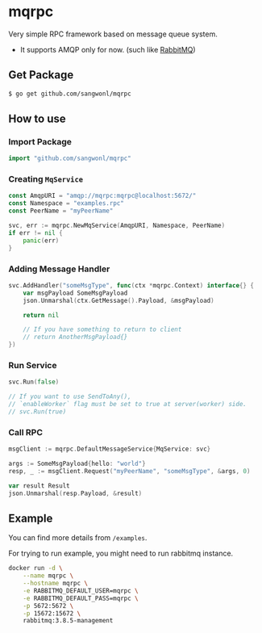 # mqrpc

Very simple RPC framework based on message queue system.

* It supports AMQP only for now. (such like [RabbitMQ](https://www.rabbitmq.com/))

## Get Package
```bash
$ go get github.com/sangwonl/mqrpc
```

## How to use
### Import Package
```go
import "github.com/sangwonl/mqrpc"
```

### Creating `MqService`
```go
const AmqpURI = "amqp://mqrpc:mqrpc@localhost:5672/"
const Namespace = "examples.rpc"
const PeerName = "myPeerName"

svc, err := mqrpc.NewMqService(AmqpURI, Namespace, PeerName)
if err != nil {
	panic(err)
}
```

### Adding Message Handler
```go
svc.AddHandler("someMsgType", func(ctx *mqrpc.Context) interface{} {
    var msgPayload SomeMsgPayload
    json.Unmarshal(ctx.GetMessage().Payload, &msgPayload)

    return nil

    // If you have something to return to client
    // return AnotherMsgPayload{}
})
```

### Run Service
```go
svc.Run(false)

// If you want to use SendToAny(),
// `enableWorker` flag must be set to true at server(worker) side.
// svc.Run(true)
``` 

### Call RPC
```go
msgClient := mqrpc.DefaultMessageService{MqService: svc}

args := SomeMsgPayload{hello: "world"}
resp, _ := msgClient.Request("myPeerName", "someMsgType", &args, 0)

var result Result
json.Unmarshal(resp.Payload, &result)
```

## Example

You can find more details from `/examples`.

For trying to run example, you might need to run rabbitmq instance.

```bash
docker run -d \
    --name mqrpc \
    --hostname mqrpc \
    -e RABBITMQ_DEFAULT_USER=mqrpc \
    -e RABBITMQ_DEFAULT_PASS=mqrpc \
    -p 5672:5672 \
    -p 15672:15672 \
    rabbitmq:3.8.5-management
```